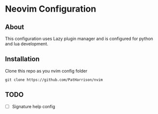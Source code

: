 # Neovim Configuration

## About

This configuration uses Lazy plugin manager and is configured for python and
lua development.


## Installation
Clone this repo as you nvim config folder

```
git clone https://github.com/PatHarrison/nvim
```

## TODO
- [ ] Signature help config
